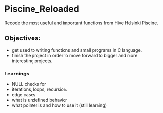 # Piscine_Reloaded

Recode the most useful and important functions from Hive Helsinki Piscine.

## Objectives:

- get used to writing functions and small programs in C language.
- finish the project in order to move forward to bigger and more interesting projects.

### Learnings

- NULL checks for
- iterations, loops, recursion.
- edge cases
- what is undefined behavior
- what pointer is and how to use it (still learning)
